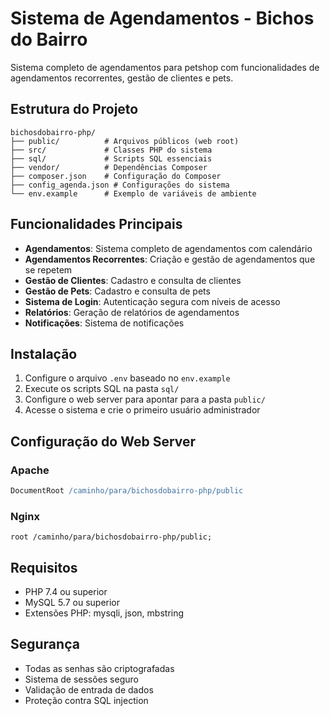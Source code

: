 # Sistema de Agendamentos - Bichos do Bairro

Sistema completo de agendamentos para petshop com funcionalidades de agendamentos recorrentes, gestão de clientes e pets.

## Estrutura do Projeto

```
bichosdobairro-php/
├── public/          # Arquivos públicos (web root)
├── src/             # Classes PHP do sistema
├── sql/             # Scripts SQL essenciais
├── vendor/          # Dependências Composer
├── composer.json    # Configuração do Composer
├── config_agenda.json # Configurações do sistema
└── env.example      # Exemplo de variáveis de ambiente
```

## Funcionalidades Principais

- **Agendamentos**: Sistema completo de agendamentos com calendário
- **Agendamentos Recorrentes**: Criação e gestão de agendamentos que se repetem
- **Gestão de Clientes**: Cadastro e consulta de clientes
- **Gestão de Pets**: Cadastro e consulta de pets
- **Sistema de Login**: Autenticação segura com níveis de acesso
- **Relatórios**: Geração de relatórios de agendamentos
- **Notificações**: Sistema de notificações

## Instalação

1. Configure o arquivo `.env` baseado no `env.example`
2. Execute os scripts SQL na pasta `sql/`
3. Configure o web server para apontar para a pasta `public/`
4. Acesse o sistema e crie o primeiro usuário administrador

## Configuração do Web Server

### Apache
```apache
DocumentRoot /caminho/para/bichosdobairro-php/public
```

### Nginx
```nginx
root /caminho/para/bichosdobairro-php/public;
```

## Requisitos

- PHP 7.4 ou superior
- MySQL 5.7 ou superior
- Extensões PHP: mysqli, json, mbstring

## Segurança

- Todas as senhas são criptografadas
- Sistema de sessões seguro
- Validação de entrada de dados
- Proteção contra SQL injection 